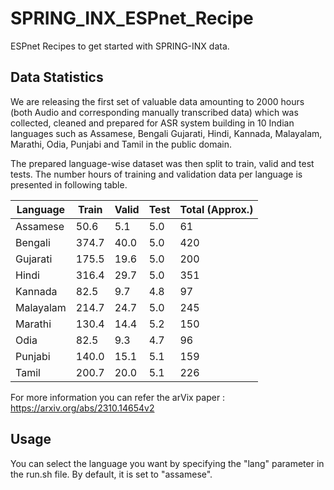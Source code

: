 # SPRING_INX_ESPnet_Recipe
ESPnet Recipes to get started with SPRING-INX data.

## Data Statistics

We are releasing the first set of valuable data amounting to 2000 hours (both Audio and corresponding manually transcribed data) which was collected, cleaned and prepared for ASR system building in 10 Indian languages such as Assamese, Bengali Gujarati, Hindi, Kannada, Malayalam, Marathi, Odia, Punjabi and Tamil in the public domain.

The prepared language-wise dataset was then split to train, valid and test tests. The number hours of training and validation data per language is presented in following table.

| Language  | Train | Valid | Test | Total (Approx.) |
|-----------|-------|-------|------|-----------------|
| Assamese  | 50.6  | 5.1   | 5.0  | 61              |
| Bengali   | 374.7 | 40.0  | 5.0  | 420             |
| Gujarati  | 175.5 | 19.6  | 5.0  | 200             |
| Hindi     | 316.4 | 29.7  | 5.0  | 351             |
| Kannada   | 82.5  | 9.7   | 4.8  | 97              |
| Malayalam | 214.7 | 24.7  | 5.0  | 245             |
| Marathi   | 130.4 | 14.4  | 5.2  | 150             |
| Odia      | 82.5  | 9.3   | 4.7  | 96              |
| Punjabi   | 140.0 | 15.1  | 5.1  | 159             |
| Tamil     | 200.7 | 20.0  | 5.1  | 226             |

For more information you can refer the arVix paper : https://arxiv.org/abs/2310.14654v2

## Usage

 You can select the language you want by specifying the "lang" parameter in the run.sh file. By default, it is set to "assamese".

